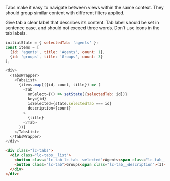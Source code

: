 Tabs make it easy to navigate between views within the same context. They should group similar content with different filters applied.

Give tab a clear label that describes its content.
Tab label should be set in sentence case, and should not exceed three words. Don’t use icons in the tab labels.
```js
initialState = { selectedTab: 'agents' };
const items = [
  {id: 'agents', title: 'Agents', count: 1},
  {id: 'groups', title: 'Groups', count: 3}
];

<div>
  <TabsWrapper>
    <TabsList>
      {items.map(({id, count, title}) => (
        <Tab
          onSelect={() => setState({selectedTab: id})}
          key={id}
          isSelected={state.selectedTab === id}
          description={count}
        >
          {title}
        </Tab>
      ))}
    </TabsList>
  </TabsWrapper>
</div>            
```

```html
<div class="lc-tabs">
  <div class="lc-tabs__list">
    <button class="lc-tab lc-tab--selected">Agents<span class="lc-tab__description">(1)</span></button>
    <button class="lc-tab">Groups<span class="lc-tab__description">(3)</span></button>
  </div>
</div>
```